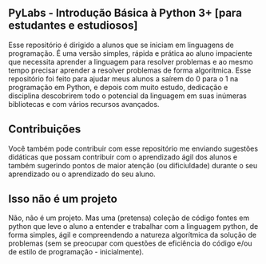 ## PyLabs - Introdução Básica à Python 3+ [para estudantes e estudiosos]

Esse repositório é dirigido a alunos que se iniciam em linguagens de programação. É uma versão simples, rápida e prática ao aluno impaciente que necessita aprender a linguagem para resolver problemas e ao mesmo tempo precisar aprender a resolver problemas de forma algorítmica. Esse repositório foi feito para ajudar meus alunos a saírem do 0 para o 1 na programação em Python, e depois com muito estudo, dedicação e disciplina descobrirem todo o potencial da linguagem em suas inúmeras bibliotecas e com vários recursos avançados. 

## Contribuições
Você também pode contribuir com esse repositório me enviando sugestões didáticas que possam contribuir com o aprendizado ágil dos alunos e também sugerindo pontos de maior atenção (ou dificiuldade) durante o seu aprendizado ou o aprendizado do seu aluno.

## Isso não é um projeto
Não, não é um projeto. Mas uma (pretensa) coleção de código fontes em python que leve o aluno a entender e trabalhar com a linguagem python, de forma simples, ágil e compreendendo a natureza algorítmica da solução de problemas (sem se preocupar com questões de eficiência do código e/ou de estilo de programação - inicialmente).
